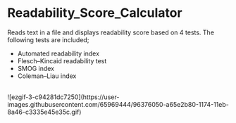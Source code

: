 # Readability_Score_Calculator
Reads text in a file and displays readability score based on 4 tests. The following tests are included;
- Automated readability index 
- Flesch–Kincaid readability test
- SMOG index
- Coleman–Liau index
<br />
![ezgif-3-c94281dc7250](https://user-images.githubusercontent.com/65969444/96376050-a65e2b80-1174-11eb-8a46-c3335e45e35c.gif)


